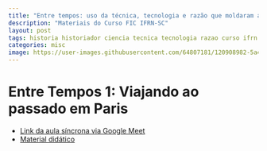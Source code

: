 ```yaml
---
title: "Entre tempos: uso da técnica, tecnologia e razão que moldaram a História da humanidade"
description: "Materiais do Curso FIC IFRN-SC"
layout: post
tags: historia historiador ciencia tecnica tecnologia razao curso ifrn history fic detetive metodo cientifico ideia
categories: misc
image: https://user-images.githubusercontent.com/64807181/120908982-5a4df180-c646-11eb-963e-85330716e3ca.png
---
```


# Entre Tempos 1: Viajando ao passado em Paris

- [Link da aula síncrona via Google Meet](https://meet.google.com/tbw-xjss-buc)
- [Material didático](https://www.notion.so/joaogilberto/Entre-Tempos-1-Viajando-ao-passado-em-Paris-e4b76d9f0dc747ddaaf3b8eb089f431e)
